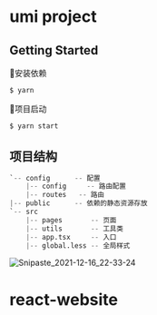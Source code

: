 # umi project

## Getting Started

🎉安装依赖

```bash
$ yarn
```

🎉项目启动

```bash
$ yarn start
```

## 项目结构

```s
`-- config      -- 配置
    |-- config     -- 路由配置
    |-- routes   -- 路由
|-- public      -- 依赖的静态资源存放
`-- src
    |-- pages       -- 页面
    |-- utils       -- 工具类
    |-- app.tsx     -- 入口
    |-- global.less -- 全局样式
```
![Snipaste_2021-12-16_22-33-24](https://user-images.githubusercontent.com/83851349/146391388-913cfb9a-288c-4d38-b44c-8ce9d949017d.png)

# react-website

